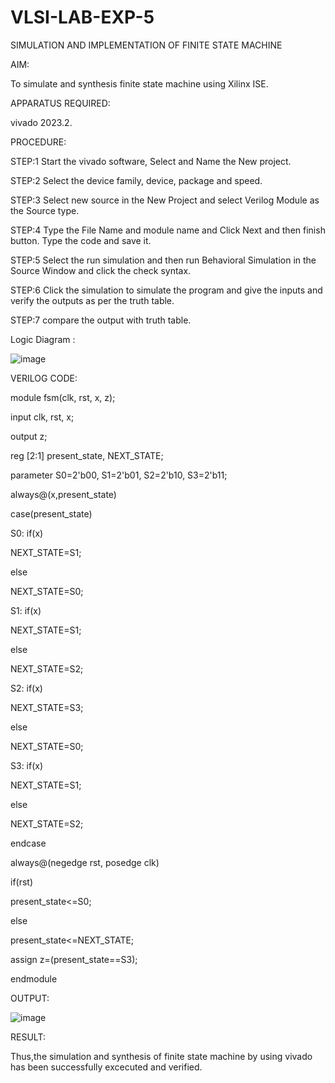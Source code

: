 # VLSI-LAB-EXP-5
SIMULATION AND IMPLEMENTATION OF FINITE STATE MACHINE

AIM:

To simulate and synthesis finite state machine using Xilinx ISE.

APPARATUS REQUIRED:

vivado 2023.2.

PROCEDURE:

STEP:1 Start the vivado software, Select and Name the New project.

STEP:2 Select the device family, device, package and speed.

STEP:3 Select new source in the New Project and select Verilog Module as the Source type.

STEP:4 Type the File Name and module name and Click Next and then finish button. Type the code and save it.

STEP:5 Select the run simulation and then run Behavioral Simulation in the Source Window and click the check syntax.

STEP:6 Click the simulation to simulate the program and give the inputs and verify the outputs as per the truth table.

STEP:7 compare the output with truth table.

Logic Diagram :

![image](https://github.com/harivanth2021/VLSI-LAB-EXP-5/assets/165633628/966975e6-5a25-4583-bd7d-bbaffff9b173)


VERILOG CODE:

module fsm(clk, rst, x, z);

input clk, rst, x;

output z;

reg [2:1] present_state, NEXT_STATE;

parameter S0=2'b00, S1=2'b01, S2=2'b10, S3=2'b11;

always@(x,present_state)

case(present_state)

S0: if(x)

NEXT_STATE=S1;

else

NEXT_STATE=S0;

S1: if(x)

NEXT_STATE=S1;

else

NEXT_STATE=S2;

S2: if(x)

NEXT_STATE=S3;

else

NEXT_STATE=S0;

S3: if(x)

NEXT_STATE=S1;

else

NEXT_STATE=S2;

endcase

always@(negedge rst, posedge clk)

if(rst)

present_state<=S0;

else

present_state<=NEXT_STATE;

assign z=(present_state==S3);

endmodule

OUTPUT:

![image](https://github.com/harivanth2021/VLSI-LAB-EXP-5/assets/165633628/c516e5cf-eb86-4d51-b1ba-cb68d583bf99)


RESULT:

Thus,the simulation and synthesis of finite state machine by using vivado has been successfully excecuted and verified.


